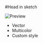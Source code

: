 #Head in sketch  

![Preview](https://ww4.sinaimg.cn/large/006tKfTcgy1fe3mq6xalmj319s1dkayd.jpg)

* Vector
* Multicolor
* Custom style